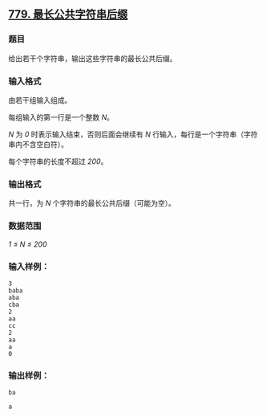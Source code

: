 ## [779. 最长公共字符串后缀](https://www.acwing.com/problem/content/781/)

### 题目

给出若干个字符串，输出这些字符串的最长公共后缀。

### 输入格式

由若干组输入组成。

每组输入的第一行是一个整数 *N*。

*N* 为 *0* 时表示输入结束，否则后面会继续有 *N* 行输入，每行是一个字符串（字符串内不含空白符）。

每个字符串的长度不超过 *200*。

### 输出格式

共一行，为 *N* 个字符串的最长公共后缀（可能为空）。

### 数据范围

*1 ≤ N ≤ 200*

### 输入样例：

```
3
baba
aba
cba
2
aa
cc
2
aa
a
0
```

### 输出样例：

```
ba

a
```
